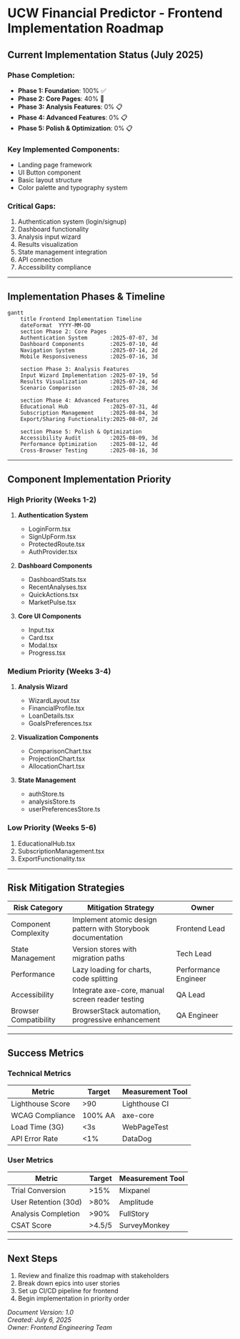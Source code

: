 # UCW Financial Predictor - Frontend Implementation Roadmap

## Current Implementation Status (July 2025)

### Phase Completion:
- **Phase 1: Foundation**: 100% ✅  
- **Phase 2: Core Pages**: 40% 🔄  
- **Phase 3: Analysis Features**: 0% 📋  
- **Phase 4: Advanced Features**: 0% 📋  
- **Phase 5: Polish & Optimization**: 0% 📋  

### Key Implemented Components:
- Landing page framework
- UI Button component
- Basic layout structure
- Color palette and typography system

### Critical Gaps:
1. Authentication system (login/signup)
2. Dashboard functionality
3. Analysis input wizard
4. Results visualization
5. State management integration
6. API connection
7. Accessibility compliance

---

## Implementation Phases & Timeline

```mermaid
gantt
    title Frontend Implementation Timeline
    dateFormat  YYYY-MM-DD
    section Phase 2: Core Pages
    Authentication System       :2025-07-07, 3d
    Dashboard Components        :2025-07-10, 4d
    Navigation System           :2025-07-14, 2d
    Mobile Responsiveness       :2025-07-16, 3d

    section Phase 3: Analysis Features
    Input Wizard Implementation :2025-07-19, 5d
    Results Visualization       :2025-07-24, 4d
    Scenario Comparison         :2025-07-28, 3d

    section Phase 4: Advanced Features
    Educational Hub             :2025-07-31, 4d
    Subscription Management     :2025-08-04, 3d
    Export/Sharing Functionality:2025-08-07, 2d

    section Phase 5: Polish & Optimization
    Accessibility Audit         :2025-08-09, 3d
    Performance Optimization    :2025-08-12, 4d
    Cross-Browser Testing       :2025-08-16, 3d
```

---

## Component Implementation Priority

### High Priority (Weeks 1-2)
1. **Authentication System**
   - LoginForm.tsx
   - SignUpForm.tsx
   - ProtectedRoute.tsx
   - AuthProvider.tsx

2. **Dashboard Components**
   - DashboardStats.tsx
   - RecentAnalyses.tsx
   - QuickActions.tsx
   - MarketPulse.tsx

3. **Core UI Components**
   - Input.tsx
   - Card.tsx
   - Modal.tsx
   - Progress.tsx

### Medium Priority (Weeks 3-4)
1. **Analysis Wizard**
   - WizardLayout.tsx
   - FinancialProfile.tsx
   - LoanDetails.tsx
   - GoalsPreferences.tsx

2. **Visualization Components**
   - ComparisonChart.tsx
   - ProjectionChart.tsx
   - AllocationChart.tsx

3. **State Management**
   - authStore.ts
   - analysisStore.ts
   - userPreferencesStore.ts

### Low Priority (Weeks 5-6)
1. EducationalHub.tsx
2. SubscriptionManagement.tsx
3. ExportFunctionality.tsx

---

## Risk Mitigation Strategies

| Risk Category | Mitigation Strategy | Owner |
|---------------|---------------------|-------|
| Component Complexity | Implement atomic design pattern with Storybook documentation | Frontend Lead |
| State Management | Version stores with migration paths | Tech Lead |
| Performance | Lazy loading for charts, code splitting | Performance Engineer |
| Accessibility | Integrate axe-core, manual screen reader testing | QA Lead |
| Browser Compatibility | BrowserStack automation, progressive enhancement | QA Engineer |

---

## Success Metrics

### Technical Metrics
| Metric | Target | Measurement Tool |
|--------|--------|------------------|
| Lighthouse Score | >90 | Lighthouse CI |
| WCAG Compliance | 100% AA | axe-core |
| Load Time (3G) | <3s | WebPageTest |
| API Error Rate | <1% | DataDog |

### User Metrics
| Metric | Target | Measurement Tool |
|--------|--------|------------------|
| Trial Conversion | >15% | Mixpanel |
| User Retention (30d) | >80% | Amplitude |
| Analysis Completion | >90% | FullStory |
| CSAT Score | >4.5/5 | SurveyMonkey |

---

## Next Steps
1. Review and finalize this roadmap with stakeholders
2. Break down epics into user stories
3. Set up CI/CD pipeline for frontend
4. Begin implementation in priority order

*Document Version: 1.0*  
*Created: July 6, 2025*  
*Owner: Frontend Engineering Team*